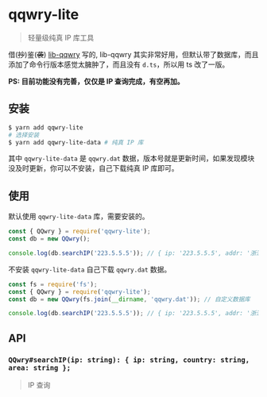 # qqwry-lite

> 轻量级纯真 IP 库工具

借(~~抄~~)鉴(~~袭~~) [lib-qqwry](https://github.com/cnwhy/lib-qqwry) 写的, lib-qqwry 其实非常好用，但默认带了数据库，而且添加了命令行版本感觉太臃肿了，而且没有 `d.ts`，所以用 ts 改了一版。

**PS: 目前功能没有完善，仅仅是 IP 查询完成，有空再加。**

## 安装

```sh
$ yarn add qqwry-lite
# 选择安装
$ yarn add qqwry-lite-data # 纯真 IP 库
```

其中 `qqwry-lite-data` 是 `qqwry.dat` 数据，版本号就是更新时间，如果发现模块没及时更新，你可以不安装，自己下载纯真 IP 库即可。


## 使用

默认使用 `qqwry-lite-data` 库，需要安装的。

```js
const { QQwry } = require('qqwry-lite');
const db = new QQwry();

console.log(db.searchIP('223.5.5.5')); // { ip: '223.5.5.5', addr: '浙江省杭州市', info: '阿里巴巴阿里云AliDNS服务器' }
```

不安装 `qqwry-lite-data` 自己下载 `qqwry.dat` 数据。

```js
const fs = require('fs');
const { QQwry } = require('qqwry-lite');
const db = new QQwry(fs.join(__dirname, 'qqwry.dat')); // 自定义数据库

console.log(db.searchIP('223.5.5.5')); // { ip: '223.5.5.5', addr: '浙江省杭州市', info: '阿里巴巴阿里云AliDNS服务器' }
```

## API

### `QQwry#searchIP(ip: string): { ip: string, country: string, area: string };`

> IP 查询
